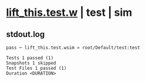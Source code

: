 # [lift_this.test.w](../../../../../tests/valid/lift_this.test.w) | test | sim

## stdout.log
```log
pass ─ lift_this.test.wsim » root/Default/test:test

Tests 1 passed (1)
Snapshots 1 skipped
Test Files 1 passed (1)
Duration <DURATION>
```


